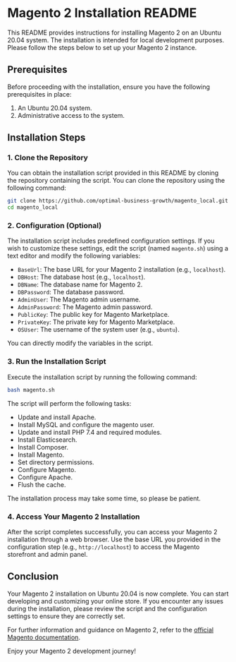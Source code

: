 # Magento 2 Installation README

This README provides instructions for installing Magento 2 on an Ubuntu 20.04 system. The installation is intended for local development purposes. Please follow the steps below to set up your Magento 2 instance.

## Prerequisites

Before proceeding with the installation, ensure you have the following prerequisites in place:

1. An Ubuntu 20.04 system.
2. Administrative access to the system.


## Installation Steps

### 1. Clone the Repository

You can obtain the installation script provided in this README by cloning the repository containing the script. You can clone the repository using the following command:

```bash
git clone https://github.com/optimal-business-growth/magento_local.git
cd magento_local
```

### 2. Configuration (Optional)

The installation script includes predefined configuration settings. If you wish to customize these settings, edit the script (named `magento.sh`) using a text editor and modify the following variables:

- `BaseUrl`: The base URL for your Magento 2 installation (e.g., `localhost`).
- `DBHost`: The database host (e.g., `localhost`).
- `DBName`: The database name for Magento 2.
- `DBPassword`: The database password.
- `AdminUser`: The Magento admin username.
- `AdminPassword`: The Magento admin password.
- `PublicKey`: The public key for Magento Marketplace.
- `PrivateKey`: The private key for Magento Marketplace.
- `OSUser`: The username of the system user (e.g., `ubuntu`).

You can directly modify the variables in the script.

### 3. Run the Installation Script

Execute the installation script by running the following command:

```bash
bash magento.sh
```

The script will perform the following tasks:

- Update and install Apache.
- Install MySQL and configure the magento user.
- Update and install PHP 7.4 and required modules.
- Install Elasticsearch.
- Install Composer.
- Install Magento.
- Set directory permissions.
- Configure Magento.
- Configure Apache.
- Flush the cache.

The installation process may take some time, so please be patient.

### 4. Access Your Magento 2 Installation

After the script completes successfully, you can access your Magento 2 installation through a web browser. Use the base URL you provided in the configuration step (e.g., `http://localhost`) to access the Magento storefront and admin panel.

## Conclusion

Your Magento 2 installation on Ubuntu 20.04 is now complete. You can start developing and customizing your online store. If you encounter any issues during the installation, please review the script and the configuration settings to ensure they are correctly set.

For further information and guidance on Magento 2, refer to the [official Magento documentation](https://devdocs.magento.com/).

Enjoy your Magento 2 development journey!
